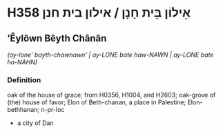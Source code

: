 # H358 אֵילוֹן בֵּית חָנָן / אילון בית חנן

## ʼÊylôwn Bêyth Chânân

_(ay-lone' bayth-chawnawn' | ay-LONE bate haw-NAWN | ay-LONE bate ha-NAHN)_

### Definition

oak of the house of grace; from H0356, H1004, and H2603; oak-grove of (the) house of favor; Elon of Beth-chanan, a place in Palestine; Elon-bethhanan; n-pr-loc

- a city of Dan
